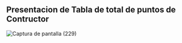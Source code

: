 ## Presentacion de Tabla de total de puntos de Contructor
![Captura de pantalla (229)](https://github.com/user-attachments/assets/d657cfb8-f1c4-46ae-8c6e-ef3f0f66684c)
